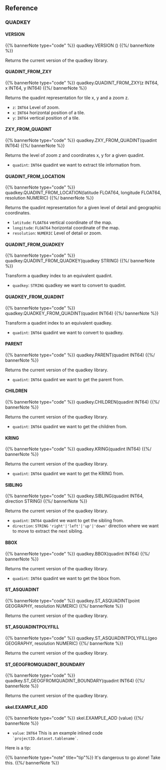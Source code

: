 ## Reference

### QUADKEY

#### VERSION

{{% bannerNote type="code" %}}
quadkey.VERSION ()
{{%/ bannerNote %}}

Returns the current version of the quadkey library.

#### QUADINT_FROM_ZXY

{{% bannerNote type="code" %}}
quadkey.QUADINT_FROM_ZXY(z INT64, x INT64, y INT64)
{{%/ bannerNote %}}

Returns the quadint representation for tile x, y and a zoom z.

* `z`: `INT64` Level of zoom.
* `x`: `INT64` horizontal position of a tile.
* `y`: `INT64` vertical position of a tile.

#### ZXY_FROM_QUADINT

{{% bannerNote type="code" %}}
quadkey.ZXY_FROM_QUADINT(quadint INT64)
{{%/ bannerNote %}}

Returns the level of zoom z and coordinates x, y for a given quadint.

* `quadint`: `INT64` quadint we want to extract tile information from.

#### QUADINT_FROM_LOCATION

{{% bannerNote type="code" %}}
quadkey.QUADINT_FROM_LOCATION(latitude FLOAT64, longitude FLOAT64, resolution NUMERIC)
{{%/ bannerNote %}}

Returns the quadint representation for a given level of detail and geographic coordinates.

* `latitude`: `FLOAT64` vertical coordinate of the map.
* `longitude`: `FLOAT64` horizontal coordinate of the map.
* `resolution`: `NUMERIC` Level of detail or zoom.

#### QUADINT_FROM_QUADKEY

{{% bannerNote type="code" %}}
quadkey.QUADINT_FROM_QUADKEY(quadkey STRING)
{{%/ bannerNote %}}

Transform a quadkey index to an equivalent quadint.

* `quadkey`: `STRING` quadkey we want to convert to quadint.

#### QUADKEY_FROM_QUADINT

{{% bannerNote type="code" %}}
quadkey.QUADKEY_FROM_QUADINT(quadint INT64)
{{%/ bannerNote %}}

Transform a quadint index to an equivalent quadkey.

* `quadint`: `INT64` quadint we want to convert to quadkey.

#### PARENT

{{% bannerNote type="code" %}}
quadkey.PARENT(quadint INT64)
{{%/ bannerNote %}}

Returns the current version of the quadkey library.

* `quadint`: `INT64` quadint we want to get the parent from.

#### CHILDREN

{{% bannerNote type="code" %}}
quadkey.CHILDREN(quadint INT64)
{{%/ bannerNote %}}

Returns the current version of the quadkey library.
* `quadint`: `INT64` quadint we want to get the children from.


#### KRING

{{% bannerNote type="code" %}}
quadkey.KRING(quadint INT64)
{{%/ bannerNote %}}

Returns the current version of the quadkey library.

* `quadint`: `INT64` quadint we want to get the KRING from.

#### SIBLING

{{% bannerNote type="code" %}}
quadkey.SIBLING(quadint INT64, direction STRING)
{{%/ bannerNote %}}

Returns the current version of the quadkey library.
* `quadint`: `INT64` quadint we want to get the sibling from.
* `direction`: `STRING` <code>'right'|'left'|'up'|'down'</code> direction where we want to move to extract the next sibling. 

#### BBOX

{{% bannerNote type="code" %}}
quadkey.BBOX(quadint INT64)
{{%/ bannerNote %}}

Returns the current version of the quadkey library.

* `quadint`: `INT64` quadint we want to get the bbox from.

#### ST_ASQUADINT

{{% bannerNote type="code" %}}
quadkey.ST_ASQUADINT(point GEOGRAPHY, resolution NUMERIC) 
{{%/ bannerNote %}}

Returns the current version of the quadkey library.

#### ST_ASQUADINTPOLYFILL

{{% bannerNote type="code" %}}
quadkey.ST_ASQUADINTPOLYFILL(geo GEOGRAPHY, resolution NUMERIC)
{{%/ bannerNote %}}

Returns the current version of the quadkey library.


#### ST_GEOGFROMQUADINT_BOUNDARY

{{% bannerNote type="code" %}}
quadkey.ST_GEOGFROMQUADINT_BOUNDARY(quadint INT64) 
{{%/ bannerNote %}}

Returns the current version of the quadkey library.




#### skel.EXAMPLE_ADD

{{% bannerNote type="code" %}}
skel.EXAMPLE_ADD (value)
{{%/ bannerNote %}}

* `value`: `INT64` This is an example inlined code <code>\`projectID.dataset.tablename\`</code>.

Here is a tip:

{{% bannerNote type="note" title="tip"%}}
It's dangerous to go alone! Take this.
{{%/ bannerNote %}}